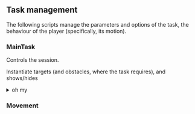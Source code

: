 ## Task management

The following scripts manage the parameters and options of the task, the behaviour of the player (specifically, its motion).

### MainTask

Controls the session. 

Instantiate targets (and obstacles, where the task requires), and shows/hides

<details>

<summary> oh my </summary>

</details>

### Movement